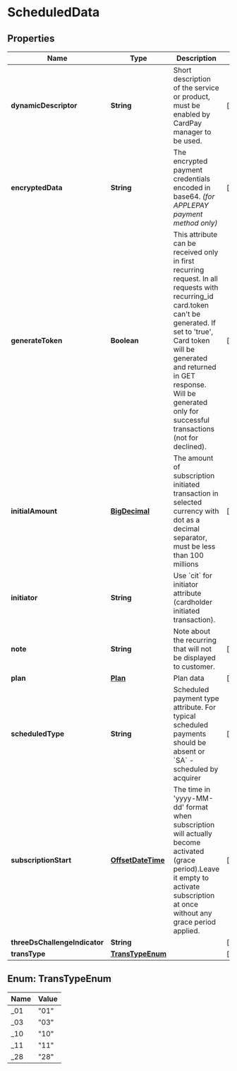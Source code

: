 
# ScheduledData

## Properties
Name | Type | Description | Notes
------------ | ------------- | ------------- | -------------
**dynamicDescriptor** | **String** | Short description of the service or product, must be enabled by CardPay manager to be used. |  [optional]
**encryptedData** | **String** | The encrypted payment credentials encoded in base64. *(for APPLEPAY payment method only)* |  [optional]
**generateToken** | **Boolean** | This attribute can be received only in first recurring request. In all requests with recurring_id card.token can&#39;t be generated. If set to &#39;true&#39;, Card token will be generated and returned in GET response. Will be generated only for successful transactions (not for declined). |  [optional]
**initialAmount** | [**BigDecimal**](BigDecimal.md) | The amount of subscription initiated transaction in selected currency with dot as a decimal separator, must be less than 100 millions |  [optional]
**initiator** | **String** | Use &#x60;cit&#x60; for initiator attribute (cardholder initiated transaction). | 
**note** | **String** | Note about the recurring that will not be displayed to customer. |  [optional]
**plan** | [**Plan**](Plan.md) | Plan data |  [optional]
**scheduledType** | **String** | Scheduled payment type attribute. For typical scheduled payments should be absent or &#x60;SA&#x60; - scheduled by acquirer |  [optional]
**subscriptionStart** | [**OffsetDateTime**](OffsetDateTime.md) | The time in &#39;yyyy-MM-dd&#39; format when subscription will actually become activated (grace period).Leave it empty to activate subscription at once without any grace period applied. |  [optional]
**threeDsChallengeIndicator** | **String** |  |  [optional]
**transType** | [**TransTypeEnum**](#TransTypeEnum) |  |  [optional]


<a name="TransTypeEnum"></a>
## Enum: TransTypeEnum
Name | Value
---- | -----
_01 | &quot;01&quot;
_03 | &quot;03&quot;
_10 | &quot;10&quot;
_11 | &quot;11&quot;
_28 | &quot;28&quot;




